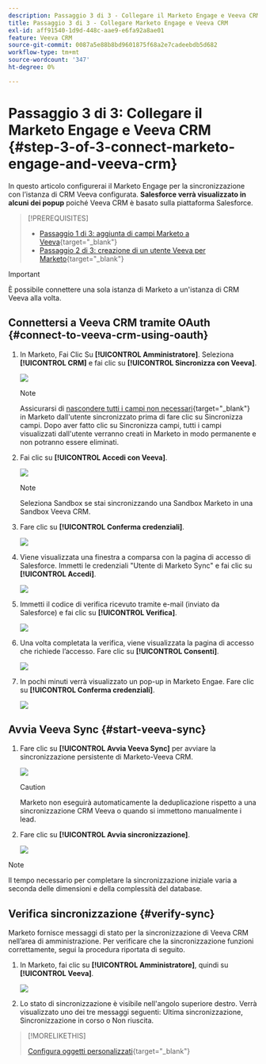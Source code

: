 ```yaml
---
description: Passaggio 3 di 3 - Collegare il Marketo Engage e Veeva CRM - Documentazione di Marketo - Documentazione del prodotto
title: Passaggio 3 di 3 - Collegare Marketo Engage e Veeva CRM
exl-id: aff91540-1d9d-448c-aae9-e6fa92a8ae01
feature: Veeva CRM
source-git-commit: 0087a5e88b8bd9601875f68a2e7cadeebdb5d682
workflow-type: tm+mt
source-wordcount: '347'
ht-degree: 0%

---
```


# Passaggio 3 di 3: Collegare il Marketo Engage e Veeva CRM {#step-3-of-3-connect-marketo-engage-and-veeva-crm}

In questo articolo configurerai il Marketo Engage per la sincronizzazione con l’istanza di CRM Veeva configurata. **Salesforce verrà visualizzato in alcuni dei popup** poiché Veeva CRM è basato sulla piattaforma Salesforce.

>[!PREREQUISITES]
>
>* [Passaggio 1 di 3: aggiunta di campi Marketo a Veeva](/help/marketo/product-docs/crm-sync/veeva-crm-sync/setup/step-1-of-3-add-marketo-fields-to-veeva-crm.md){target="_blank"}
>* [Passaggio 2 di 3: creazione di un utente Veeva per Marketo](/help/marketo/product-docs/crm-sync/veeva-crm-sync/setup/step-2-of-3-create-a-veeva-crm-user-for-marketo-engage.md){target="_blank"}

>[!IMPORTANT]
>
>È possibile connettere una sola istanza di Marketo a un&#39;istanza di CRM Veeva alla volta.

## Connettersi a Veeva CRM tramite OAuth {#connect-to-veeva-crm-using-oauth}

1. In Marketo, Fai Clic Su **[!UICONTROL Amministratore]**. Seleziona **[!UICONTROL CRM]** e fai clic su **[!UICONTROL Sincronizza con Veeva]**.

   ![](assets/step-3-of-3-connect-marketo-engage-1.png)

   >[!NOTE]
   >
   >Assicurarsi di [nascondere tutti i campi non necessari](/help/marketo/product-docs/crm-sync/salesforce-sync/sfdc-sync-details/hide-a-salesforce-field-from-the-marketo-sync.md){target="_blank"} in Marketo dall&#39;utente sincronizzato prima di fare clic su Sincronizza campi. Dopo aver fatto clic su Sincronizza campi, tutti i campi visualizzati dall&#39;utente verranno creati in Marketo in modo permanente e non potranno essere eliminati.

1. Fai clic su **[!UICONTROL Accedi con Veeva]**.

   ![](assets/step-3-of-3-connect-marketo-engage-2.png)

   >[!NOTE]
   >
   >Seleziona Sandbox se stai sincronizzando una Sandbox Marketo in una Sandbox Veeva CRM.

1. Fare clic su **[!UICONTROL Conferma credenziali]**.

   ![](assets/step-3-of-3-connect-marketo-engage-3.png)

1. Viene visualizzata una finestra a comparsa con la pagina di accesso di Salesforce. Immetti le credenziali &quot;Utente di Marketo Sync&quot; e fai clic su **[!UICONTROL Accedi]**.

   ![](assets/step-3-of-3-connect-marketo-engage-4.png)

1. Immetti il codice di verifica ricevuto tramite e-mail (inviato da Salesforce) e fai clic su **[!UICONTROL Verifica]**.

   ![](assets/step-3-of-3-connect-marketo-engage-5.png)

1. Una volta completata la verifica, viene visualizzata la pagina di accesso che richiede l’accesso. Fare clic su **[!UICONTROL Consenti]**.

   ![](assets/step-3-of-3-connect-marketo-engage-6.png)

1. In pochi minuti verrà visualizzato un pop-up in Marketo Engae. Fare clic su **[!UICONTROL Conferma credenziali]**.

   ![](assets/step-3-of-3-connect-marketo-engage-7.png)

## Avvia Veeva Sync {#start-veeva-sync}

1. Fare clic su **[!UICONTROL Avvia Veeva Sync]** per avviare la sincronizzazione persistente di Marketo-Veeva CRM.

   ![](assets/step-3-of-3-connect-marketo-engage-8.png)

   >[!CAUTION]
   >
   >Marketo non eseguirà automaticamente la deduplicazione rispetto a una sincronizzazione CRM Veeva o quando si immettono manualmente i lead.

1. Fare clic su **[!UICONTROL Avvia sincronizzazione]**.

   ![](assets/step-3-of-3-connect-marketo-engage-9.png)

>[!NOTE]
>
>Il tempo necessario per completare la sincronizzazione iniziale varia a seconda delle dimensioni e della complessità del database.

## Verifica sincronizzazione {#verify-sync}

Marketo fornisce messaggi di stato per la sincronizzazione di Veeva CRM nell’area di amministrazione. Per verificare che la sincronizzazione funzioni correttamente, segui la procedura riportata di seguito.

1. In Marketo, fai clic su **[!UICONTROL Amministratore]**, quindi su **[!UICONTROL Veeva]**.

   ![](assets/step-3-of-3-connect-marketo-engage-10.png)

1. Lo stato di sincronizzazione è visibile nell&#39;angolo superiore destro. Verrà visualizzato uno dei tre messaggi seguenti: Ultima sincronizzazione, Sincronizzazione in corso o Non riuscita.

>[!MORELIKETHIS]
>
>[Configura oggetti personalizzati](/help/marketo/product-docs/crm-sync/veeva-crm-sync/sync-details/custom-object-sync.md){target="_blank"}
